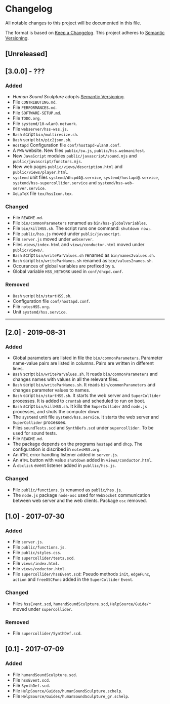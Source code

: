 # Changelog
All notable changes to this project will be documented in this file.

The format is based on [Keep a Changelog](https://keepachangelog.com/en/1.0.0/).
This project adheres to [Semantic Versioning](https://semver.org/spec/v2.0.0.html).

## [Unreleased]

## [3.0.0] - ???
### Added
- *Human Sound Sculpture* adopts [Semantic Versioning](https://semver.org/spec/v2.0.0.html).
- File `CONTRIBUTING.md`.
- File `PERFORMANCES.md`.
- File `SOFTWARE-SETUP.md`.
- File `TODO.org`.
- File `systemd/10-wlan0.network`.
- File `webserver/hss-wss.js`.
- `Bash` script `bin/multiresize.sh`.
- `Bash` script `bin/pic2json.sh`.
- `Hostapd` Configuration file `conf/hostapd-wlan0.conf`.
- A `PWA` website. New files `public/sw.js`, `public/hss.webmanifest`.
- New `JavaScript` modules `public/javascript/sound.mjs` and `public/javascript/functors.mjs`.
- New web pages `public/views/description.html` and `public/views/player.html`.
- `systemd` unit files `systemd/dhcpd4@.service`, `systemd/hostapd@.service`, `systemd/hss-supercollider.service` and `systemd/hss-web-server.service`.
- `XeLaTeX` file `tex/hssIcon.tex`.

### Changed
- File `README.md`.
- File `bin/commonParameters` renamed as `bin/hss-globalVariables`.
- File `bin/killHSS.sh`. The script runs one command: `shutdown now;`.
- File `public/hss.js` moved under `public/javascript`.
- File `server.js` moved under `webserver`.
- Files `views/index.html` and `views/conductor.html` moved under `public/views/`.
- `Bash` script `bin/writeParValues.sh` renamed as `bin/names2values.sh`.
- `Bash` script `bin/writeParNames.sh` renamed as `bin/values2names.sh`.
- Occurances of global variables are prefixed by `$`.
- Global variable `HSS_NETWORK` used in `conf/dhcpd.conf`.

### Removed
- `Bash` script `bin/startHSS.sh`.
- Configuration file `conf/hostapd.conf`.
- File `notesHSS.org`.
- Unit `systemd/hss.service`.

___

## [2.0] - 2019-08-31
### Added
- Global parameters are listed in file the `bin/commonParameters`. Parameter name-value pairs
are listed in columns. Pairs are written in different lines.
- `Bash` script `bin/writeParValues.sh`. It reads `bin/commonParameters` and changes names with
values in all the relevant files.
- `Bash` script `bin/writeParNames.sh`. It reads `bin/commonParameters` and changes parameter values to
names.
- `Bash` script `bin/startHSS.sh`. It starts the web server and `SuperCollider` processes. It is added
to `crontab` and scheduled to run on boot.
- `Bash` script `bin/killHSS.sh`. It kills the `SuperCollider` and `node.js` processes, and shuts the
computer down.
- The `systemd` unit file `systemd/hss.service`. It starts the web server and `SuperCollider` processes.
- Files `soundTests.scd` and `SynthDefs.scd` under `supercollider`. To be used for sound tests.
- File `README.md`.
- The package depends on the programs `hostapd` and `dhcp`. The configuration is discribed in `notesHSS.org`.
- An `HTML` error handling listener added in `server.js`.
- An `HTML` button with value `shutdown` added in `views/conductor.html`.
- A `dbclick` event listener added in `publlic/hss.js`.

### Changed
- File `public/functions.js` renamed as `public/hss.js`.
- The `node.js` package `node-osc` used for `WebSocket` communication between web server and the web clients. Package
`osc` removed.

## [1.0] - 2017-07-30
### Added
- File `server.js`.
- File `public/functions.js`.
- File `public/styles.css`.
- File `supercollider/tests.scd`.
- File `views/index.html`.
- File `views/coductor.html`.
- File `supercollider/hssEvent.scd`: Pseudo methods `init`, `edgeFunc`, `action` and `freeOSCFunc`
added in the `SuperCollider` `Event`.

### Changed
- Files `hssEvent.scd`, `humandSoundSculpture.scd`, `HelpSource/Guide/*` moved under `supercollider`.

### Removed
- File `supercollider/SynthDef.scd`.

## [0.1] - 2017-07-09
### Added
- File `humandSoundSculpture.scd`.
- File `hssEvent.scd`.
- File `SynthDef.scd`.
- File `HelpSource/Guides/humanSoundSculpture.schelp`.
- File `HelpSource/Guides/humanSoundSculpture_gr.schelp`.
